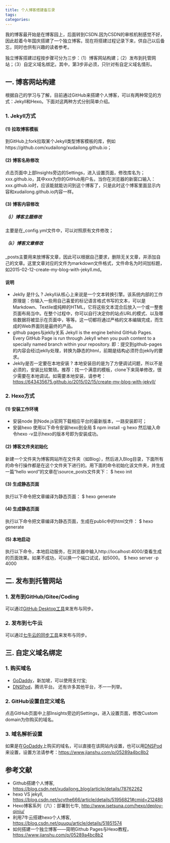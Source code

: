 ```yaml
---
title: 个人博客搭建备忘录
tags:
categories:
---
```


我的博客最开始是在博客园上，后面转到CSDN.因为CSDN的审核机制感觉不好，因此趁着今年国庆搭建了一个独立博客。现在将搭建过程记录下来，供自己以后备忘，同时也供有兴趣的读者参考。

独立博客搭建过程按步骤可分为三步：（1）博客网站构建；（2）发布到托管网站；（3）自定义域名绑定。其中，第3步非必须，只针对有自定义域名情形。
## 一. 博客网站构建
根据自己的学习与了解，目前通过GitHub来搭建个人博客，可以有两种常见的方式：Jekyll和Hexo。下面对这两种方式分别简单介绍。
### 1. Jekyll方式
#### (1) 拉取博客模板
到GitHub上fork拉取某个Jekyll类型博客模板的库，例如https://github.com/xudailong/xudailong.github.io；
#### (2) 博客名称修改
点击页面中上部Insights旁边的Settings，进入设置页面，修改库名为；xxx.github.io，其中xxx为你的GitHub用户名，当你在浏览器的新窗口输入：xxx.github.io时，应该能就能访问到这个博客了，只是此时这个博客里面显示内容和xudailong.github.io内容一样。
#### (3) 博客内容修改
##### （i）博客主题修改
主要是在_config.yml文件中，可以对照原有文件修改；
##### （ii）博客文章修改
_posts主要用来放博客文章，因此可以根据自己要求，删除无关文章，并添加自己的文章。这里文章对应的文件为markdown文件格式，文件命名为时间加标题，如2015-02-12-create-my-blog-with-jekyll.md。
#### 说明
- Jeklly 是什么 ?
Jekyll从核心上来说是一个文本转换引擎。该系统内部的工作原理是：你输入一些用自己喜爱的标记语言格式书写的文本，可以是Markdown、Textile或纯粹的HTML，它将这些文本混合后放入一个或一整套页面布局当中。在整个过程中，你可以自行决定你的站点URL的模式、以及哪些数据将被显示在页面中，等等。这一切都将通过严格的文本编辑完成，而生成的Web界面则是最终的产品。
- github pages与jeklly关系
Jekyll is the engine behind GitHub Pages.
Every GitHub Page is run through Jekyll when you push content to a specially named branch within your repository.
即：提交到github-pages的内容会经过jeklly处理，转换为静态的html，前期是结构必须符合jeklly的要求。
- Jeklly是否一定要在本地安装 ?
本地安装目的是为了方便调试问题，所以不是必须的，安装比较繁琐。推荐：找一个满意的模板，clone下来简单修改，很少需要在本地调试。如需要本地安装，请参考：https://643435675.github.io/2015/02/15/create-my-blog-with-jekyll/

### 2. Hexo方式
#### (1) 安装工作环境
- 安装node 到Node.js官网下载相应平台的最新版本，一路安装即可；
- 安装hexo
使用以下命令安装hexo到全局
$ npm install -g hexo
然后输入命令hexo -v显示hexo的版本号即为安装成功。
#### (2) 博客文件夹初始化
新建一个文件夹为博客网站所在文件夹（如Blog），然后进入Blog目录，下面所有的命令行操作都是在这个文件夹下进行的。用下面的命令初始化该文件夹，并生成一篇“hello word”的文章在\source\_posts文件夹下：
$ hexo init
#### (3) 生成静态页面
执行以下命令把文章编译为静态页面：
$ hexo generate
#### (4) 生成静态页面
执行以下命令把文章编译为静态页面，生成在public中的html文件：
$ hexo generate
#### (5) 本地启动
执行以下命令，本地启动服务，在浏览器中输入http://localhost:4000/查看生成的页面效果。如果不成功，可以换一个端口试试，如5000。
$ hexo server -p 4000
## 二. 发布到托管网站
### 1. 发布到GitHub/Gitee/Coding
可以通过[GitHub Desktop工具](https://desktop.github.com/)来发布与同步。
### 2. 发布到七牛云
可以通过[七牛云的同步工具](https://github.com/qiniu/QSunSync)来发布与同步。
## 三. 自定义域名绑定
### 1. 购买域名
- [GoDaddy](https://sg.godaddy.com/zh/)，新加坡，可以使用支付宝;
- [DNSPod](https://www.dnspod.cn/)，腾讯平台。
还有许多其他平台，不一一列举。
### 2. GitHub设置自定义域名
点击GitHub页面中上部Insights旁边的Settings，进入设置页面，修改Custom domain为你购买的域名。
### 3. 域名解析设置
如果是在[GoDaddy](https://sg.godaddy.com/zh/)上购买的域名，可以直接在该网站内设置，也可以用[DNSPod](https://www.dnspod.cn/)来设置，设置方法请参考：https://www.jianshu.com/p/05289a4bc8b2

## 参考文献
- Github搭建个人博客, https://blog.csdn.net/xudailong_blog/article/details/78762262
- hexo VS jekyll, https://blog.csdn.net/scythe666/article/details/51956821#cmid=212488
- Hexo博客系列（六）：部署到七牛, http://www.isetsuna.com/hexo/deploy-qiniu/
- 利用7牛云搭建hexo个人博客, https://blog.csdn.net/quuqu/article/details/51851574
- 如何搭建一个独立博客——简明Github Pages与Hexo教程，https://www.jianshu.com/p/05289a4bc8b2